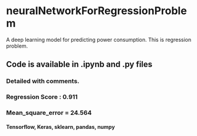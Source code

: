 # neuralNetworkForRegressionProblem
A deep learning model for predicting power consumption. This is regression problem. 

## Code is available in .ipynb and .py files

### Detailed with comments. 

### Regression Score : 0.911

### Mean_square_error = 24.564


#### Tensorflow, Keras, sklearn, pandas, numpy
